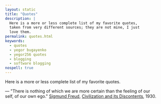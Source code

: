 ```yaml
---
layout: static
title: "Quotes"
description: |
  Here is a more or less complete list of my favorite quotes,
  taken from very different sources; they are not mine, I just
  love them.
permalink: quotes.html
keywords:
  - quotes
  - yegor bugayenko
  - yegor256 quotes
  - blogging
  - software blogging
nospell: true
---
```


Here is a more or less complete list of my favorite quotes.

<!--more-->

&mdash;
"There is nothing of which we are more certain
than the feeling of our self, of our own ego."
[Sigmund Freud](https://en.wikipedia.org/wiki/Sigmund_Freud),
[Civilization and its Discontents](https://en.wikipedia.org/wiki/Civilization_and_Its_Discontents), 1930.
